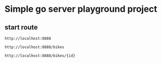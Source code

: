# Simple go server playground project

## start route
```
http://localhost:8888
```

```
http://localhost:8888/bikes
```

```
http://localhost:8888/bikes/{id}
```
